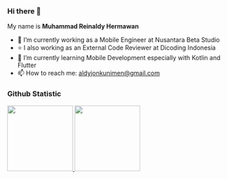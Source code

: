 ### Hi there 👋

My name is **Muhammad Reinaldy Hermawan**

- 🔭 I’m currently working as a Mobile Engineer at Nusantara Beta Studio
- ⭐ I also working as an External Code Reviewer at Dicoding Indonesia
- 🌱 I’m currently learning Mobile Development especially with Kotlin and Flutter
- 📫 How to reach me: aldyjonkunimen@gmail.com

### Github Statistic
<p align="left">
<a href="https://github.com/aldyhermawan1">
  <img height="150em" src="https://github-readme-stats-eight-theta.vercel.app/api?username=aldyhermawan1&count_private=true&show_icons=true&theme=dracula&include_all_commits=true&count_private=true"/>
  <img height="150em" src="https://github-readme-stats-eight-theta.vercel.app/api/top-langs/?username=aldyhermawan1&count_private=true&layout=compact&langs_count=8&theme=dracula"/>
</a>
</p>

<!--
**aldyhermawan1/aldyhermawan1** is a ✨ _special_ ✨ repository because its `README.md` (this file) appears on your GitHub profile.

Here are some ideas to get you started:

- 🔭 I’m currently working on ...
- 🌱 I’m currently learning ...
- 👯 I’m looking to collaborate on ...
- 🤔 I’m looking for help with ...
- 💬 Ask me about ...
- 📫 How to reach me: ...
- 😄 Pronouns: ...
- ⚡ Fun fact: ...
-->
